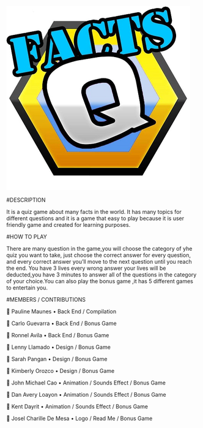 ![Facts Q](https://github.com/FactsQ/Unorganized-Collabs/blob/master/DesignWAD/Logo.jpg)

#DESCRIPTION

It is a quiz game about many facts in the world. It has many topics for different questions and it is a game that easy to play because it is user friendly game and created for learning purposes.

#HOW TO PLAY

There are many question in the game,you will choose the category of yhe quiz you want to take, just choose the correct answer for every question, and every correct answer you’ll move to the next question until you reach the end. You have 3 lives every wrong answer your lives will be deducted,you have 3 minutes to answer all of the questions in the category of your choice.You can also play the bonus game ,it has 5 different games to entertain you.

#MEMBERS / CONTRIBUTIONS

 Pauline Maunes • Back End / Compilation

 Carlo Guevarra • Back End / Bonus Game

 Ronnel Avila • Back End / Bonus Game

 Lenny Llamado • Design / Bonus Game

 Sarah Pangan • Design / Bonus Game

 Kimberly Orozco • Design / Bonus Game

 John Michael Cao • Animation / Sounds Effect / Bonus Game

 Dan Avery Loayon • Animation / Sounds Effect / Bonus Game

 Kent Dayrit • Animation / Sounds Effect / Bonus Game

 Josel Charille De Mesa • Logo / Read Me / Bonus Game
